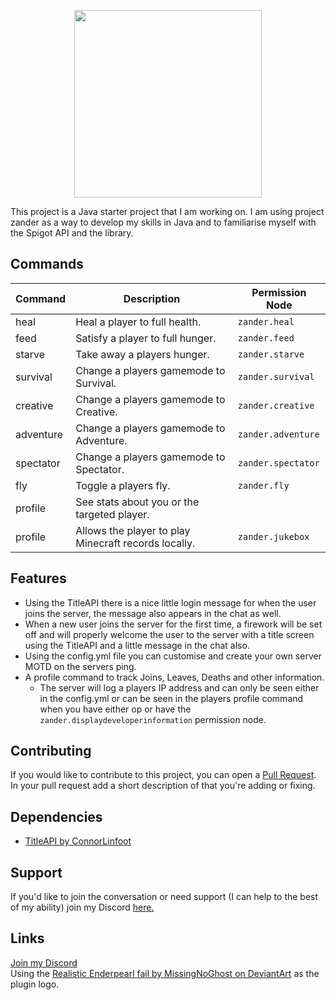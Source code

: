 <p align="center">
  <img height="300" src="https://i.imgur.com/3Xupajl.png">
</p>

This project is a Java starter project that I am working on. I am using project zander as a way to develop my skills in Java and to familiarise myself with the Spigot API and the library.

## Commands
|  Command  |             Description                              |  Permission Node   |
|-----------|------------------------------------------------------|--------------------|
| heal      | Heal a player to full health.                        | `zander.heal`      |
| feed      | Satisfy a player to full hunger.                     | `zander.feed`      |
| starve    | Take away a players hunger.                          | `zander.starve`    |
| survival  | Change a players gamemode to Survival.               | `zander.survival`  |
| creative  | Change a players gamemode to Creative.               | `zander.creative`  |
| adventure | Change a players gamemode to Adventure.              | `zander.adventure` |
| spectator | Change a players gamemode to Spectator.              | `zander.spectator` |
| fly       | Toggle a players fly.                                | `zander.fly`       |
| profile   | See stats about you or the targeted player.          |                    |
| profile   | Allows the player to play Minecraft records locally. | `zander.jukebox`   |

## Features
- Using the TitleAPI there is a nice little login message for when the user joins the server, the message also appears in the chat as well.
- When a new user joins the server for the first time, a firework will be set off and will properly welcome the user to the server with a title screen using the TitleAPI and a little message in the chat also.
- Using the config.yml file you can customise and create your own server MOTD on the servers ping.
- A profile command to track Joins, Leaves, Deaths and other information.
    - The server will log a players IP address and can only be seen either in the config.yml or can be seen in the players profile command when you have either op or have the `zander.displaydeveloperinformation` permission node.

## Contributing
If you would like to contribute to this project, you can open a [Pull Request](https://github.com/shadowolfyt/zander/pulls). In your pull request add a short description of that you're adding or fixing.  

## Dependencies
- [TitleAPI by ConnorLinfoot](https://www.spigotmc.org/resources/titleapi-1-8-1-13.1325/)

## Support
If you'd like to join the conversation or need support (I can help to the best of my ability) join my Discord [here.](http://bit.ly/mancavediscord)

## Links
[Join my Discord](http://bit.ly/mancavediscord)<br>
Using the [Realistic Enderpearl fail by MissingNoGhost on DeviantArt](https://www.deviantart.com/missingnoghost/art/Realistic-Enderpearl-fail-412476635) as the plugin logo.
